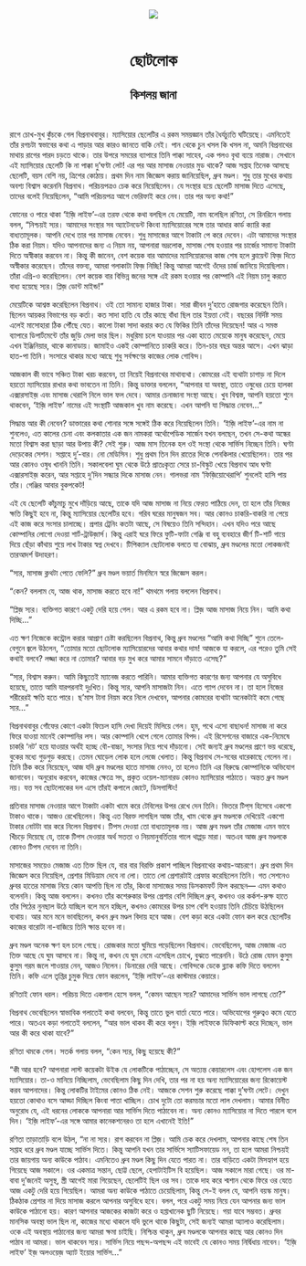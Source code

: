 <div align=center> <img src="../../metadata/images/rabibasariya/ছোটলোক-কিশলয়-জানা.jpg" align="center"></div><br><h1 align=center>ছোটলোক</h1>
<h2 align=center>কিশলয় জানা</h2><br>

রাগে চোখ-মুখ কুঁচকে গেল বিপ্রনাথবাবুর। ম্যাসিয়োর ছেলেটির এ রকম সময়জ্ঞান তাঁর ধৈর্যচ্যুতি ঘটিয়েছে। এমনিতেই তাঁর রগচটা স্বভাবের কথা এ পাড়ার আর কারও জানতে বাকি নেই। পান থেকে চুন খসল কি খসল না, অমনি বিপ্রনাথের মাথায় রাগের পারদ চড়তে থাকে। তার উপরে সময়ের ব্যাপারে তিনি পাক্কা সাহেব, এক পলও বৃথা ব্যয়ে নারাজ। সেখানে এই ম্যাসিয়োর ছেলেটি কি না পাক্কা দু’ঘণ্টা লেট! এর পর আর মাসাজ নেওয়ার মুড থাকে? আজ সপ্তাহ তিনেক আসছে ছেলেটি, বয়স বেশি নয়, ত্রিশের কোঠায়। প্রথম দিন নাম জিজ্ঞেস করায় জানিয়েছিল, ধ্রুব মণ্ডল। শুধু তার মুখের কথায় অবশ্য বিশ্বাস করেননি বিপ্রনাথ। পরিচয়পত্রও চেক করে নিয়েছিলেন। যে সংস্থার হয়ে ছেলেটি মাসাজ দিতে এসেছে, তাদের বলেই নিয়েছিলেন, “আমি পরিচয়পত্র আগে ভেরিফাই করে নেব। তার পর অন্য কথা!”

ফোনের ও পারে থাকা ‘ইজ়ি লাইফ’-এর তরফ থেকে কথা বলছিল যে মেয়েটি, নাম বলেছিল রণিতা, সে রিনরিনে গলায় বলল, “নিশ্চয়ই স্যর। আমাদের সংস্থার সব অ্যাটেনডেন্ট কিংবা ম্যাসিয়োরের সঙ্গে তার আধার কার্ড ক্যারি করা বাধ্যতামূলক। আপনি দেখে তার পর মাসাজ নেবেন। শুধু মাসাজের আগে টাকাটা পে করে দেবেন। এটা আমাদের সংস্থার ঠিক করা নিয়ম। যদিও আপনাদের জন্য এ নিয়ম নয়, আপনারা ভদ্রলোক, মাসাজ শেষ হওয়ার পর চার্জের সামান্য টাকাটা দিতে অস্বীকার করবেন না। কিন্তু কী জানেন, বেশ কয়েক বার আমাদের ম্যাসিয়োরদের কাজ শেষ হলে ক্লায়েন্ট ফিজ় দিতে অস্বীকার করেছেন। তাঁদের বক্তব্য, আমরা গলাকাটা ফিজ় নিচ্ছি! কিন্তু আমরা আগেই ওঁদের চার্জ জানিয়ে দিয়েছিলাম। তাঁরা এগ্রি-ও করেছিলেন। বেশ কয়েক বার বিভিন্ন জনের সঙ্গে এই রকম হওয়ার পর কোম্পানি এই নিয়ম চালু করতে বাধ্য হয়েছে স্যর। প্লিজ় ডোন্ট মাইন্ড!”

মেয়েটিকে আশ্বস্ত করেছিলেন বিপ্রনাথ। ওই তো সামান্য হাজার টাকা। সারা জীবন দু’হাতে রোজগার করেছেন তিনি। ছিলেন আয়কর বিভাগের বড় কর্তা। কত সাদা হাতি যে তাঁর কাছে বাঁধা ছিল তার ইয়ত্তা নেই। বছরের নির্দিষ্ট সময় এলেই মাসোহারা ঠিক পৌঁছে যেত। কালো টাকা সাদা করার কত যে ফিকির তিনি তাঁদের দিয়েছেন! আর এ সমস্ত ব্যাপারে ডিপার্টমেন্টে তাঁর জুড়ি মেলা ভার ছিল। মধুরিমা চলে যাওয়ার পর একা হাতে মেয়েকে মানুষ করেছেন, মেয়ে এখন ইঞ্জিনিয়ার, থাকে কানাডায়। জামাইও একই কোম্পানিতে চাকরি করে। তিন-চার বছর অন্তর আসে। এখন ঝাড়া হাত-পা তিনি। সংসারে থাকার মধ্যে আছে শুধু সর্বক্ষণের কাজের লোক গোবিন্দ।

আজকাল কী ভাবে সঞ্চিত টাকা খরচ করবেন, তা নিয়েই বিপ্রনাথের মাথাব্যথা। কোমরের এই ব্যথাটা চাগাড় না দিলে হয়তো ম্যাসিয়োর রাখার কথা ভাবতেন না তিনি। কিন্তু ডাক্তার বললেন, “আপনার যা অবস্থা, তাতে ওষুধের চেয়ে হালকা এক্সারসাইজ় এবং মাসাজ থেরাপি নিলে ভাল ফল দেবে। আমার চেনাজানা সংস্থা আছে। খুব বিশ্বস্ত, আপনি হয়তো শুনে থাকবেন, ‘ইজ়ি লাইফ’ নামের এই সংস্থাটি আজকাল খুব নাম করেছে। এখন আপনি যা সিদ্ধান্ত নেবেন…”

সিদ্ধান্ত আর কী নেবেন? ডাক্তারের কথা শোনার সঙ্গে সঙ্গেই ঠিক করে নিয়েছিলেন তিনি। ‘ইজ়ি লাইফ’-এর নাম না শুনলেও, এত কালের চেনা এবং কলকাতার এক জন নামকরা অর্থোপেডিক সার্জেন যখন বলছেন, তখন সে-কথা অন্ধের মতো বিশ্বাস করা ছাড়া আর উপায় কী? সেই শুরু। আজ মাস তিনেক হল ওই সংস্থা থেকে সার্ভিস নিচ্ছেন তিনি। ঘণ্টা দেড়েকের সেশন। সপ্তাহে দু’-বার। নো মেডিসিন। শুধু প্রথম তিন দিন রাতের দিকে পেনকিলার খেয়েছিলেন। তার পর আর কোনও ওষুধ খাননি তিনি। সকালবেলা ঘুম থেকে উঠে প্রাতঃকৃত্য সেরে চা-বিস্কুট খেয়ে বিপ্রনাথ আধ ঘণ্টা এক্সারসাইজ় করেন, আর সপ্তাহে দু’দিন সন্ধ্যার দিকে মাসাজ নেন। গালভরা নাম ‘ফিজ়িয়োথেরাপি’ শুনলেই হাসি পায় তাঁর। গেঞ্জির আবার বুকপকেট!

এই যে ছেলেটি কাঁচুমাচু মুখে দাঁড়িয়ে আছে, তাকে যদি আজ মাসাজ না নিয়ে ফেরত পাঠিয়ে দেন, তা হলে তাঁর নিজের ক্ষতি কিছুই হবে না, কিন্তু ম্যাসিয়োর ছেলেটির হবে। গরিব ঘরের মানুষজন সব। আর কোনও চাকরি-বাকরি না পেয়ে এই কাজ করে সংসার চালাচ্ছে। প্রপার ট্রেনিং কতটা আছে, সে বিষয়েও তিনি সন্দিহান। এখন যদিও পরে আছে কোম্পানির লোগো দেওয়া শার্ট-ট্রাউজ়ার্স। কিন্তু এরাই ঘরে ফিরে ফুটি-ফাটা গেঞ্জি বা বহু ব্যবহারে জীর্ণ টি-শার্ট গায়ে দিয়ে ছেঁড়া কাঁথায় শুয়ে লাখ টাকার স্বপ্ন দেখবে। টিপিক্যাল ছোটলোক বলতে যা বোঝায়, ধ্রুব মণ্ডলের মতো লোকজনই তারআদর্শ উদাহরণ।

“স্যর, মাসাজ ক্লথটা পেতে ফেলি?” ধ্রুব মণ্ডল ভয়ার্ত মিনমিনে স্বরে জিজ্ঞেস করল।

“কেন? বললাম যে, আজ থাক, মাসাজ করতে হবে না!” থমথমে গলায় বললেন বিপ্রনাথ।

“প্লিজ় স্যর। ব্যক্তিগত কারণে একটু দেরি হয়ে গেল। আর এ রকম হবে না। প্লিজ় আজ মাসাজ নিয়ে নিন। আমি কথা দিচ্ছি…”

এত ক্ষণ নিজেকে কন্ট্রোল করার আপ্রাণ চেষ্টা করছিলেন বিপ্রনাথ, কিন্তু ধ্রুব মণ্ডলের “আমি কথা দিচ্ছি” শুনে তেলে-বেগুনে জ্বলে উঠলেন, “তোমার মতো ছোটলোক ম্যাসিয়োরদের আবার কথার দাম! আজকে যা করলে, এর পরেও তুমি সেই কথাই বলবে? লজ্জা করে না তোমার? আবার বড় মুখ করে আমার সামনে দাঁড়াতে এসেছ?”

“স্যর, বিশ্বাস করুন। আমি কিছুতেই ম্যানেজ করতে পারিনি। আমার ব্যক্তিগত কারণের জন্য আপনার যে অসুবিধে হয়েছে, তাতে আমি যারপরনাই দুঃখিত। কিন্তু স্যর, আপনি মাসাজটা নিন। এতে গ্যাপ দেবেন না। তা হলে নিজের শরীরেরই ক্ষতি হতে পারে। ছ’মাস টানা নিয়ম করে নিলে দেখবেন, আপনার কোমরের ব্যথাটা অনেকটাই কমে গেছে স্যর…”

বিপ্রনাথবাবুর গোঁফের কোণে একটা ফিচেল হাসি দেখা দিয়েই মিলিয়ে গেল। হুম, পথে এসো বাছাধন! মাসাজ না করে ফিরে যাওয়া মানেই কোম্পানির লস। আর কোম্পানি খেপে গেলে তোমার বিপদ। এই রিসেশনের বাজারে এক-নিমেষে চাকরি ‘নট’ হয়ে যাওয়ার অর্থই হচ্ছে বৌ-বাচ্চা, সংসার নিয়ে পথে দাঁড়ানো। সেই জন্যই ধ্রুব মণ্ডলের প্রাণে ভয় ধরেছে, বুকের মধ্যে গুড়গুড় করছে। তেমন ঘোড়েল লোক হলে লেজে খেলাত। কিন্তু বিপ্রনাথ সে-সবের ধারেকাছে গেলেন না। তিনি ঠিক করে নিয়েছেন, আজ যদি ধ্রুব মণ্ডলের হাতে মাসাজ নেনও, তা হলেও তিনি এর বিরুদ্ধে কোম্পানিকে অভিযোগ জানাবেন। অনুরোধ করবেন, কাজের ক্ষেত্রে সৎ, প্রকৃত ওয়েল-ম্যানারড কোনও ম্যাসিয়োর পাঠাতে। অন্তত ধ্রুব মণ্ডল নয়। যত্ত সব ছোটলোকের দল এসে তাঁরই কপালে জোটে, ডিসগাস্টিং!

প্রতিবার মাসাজ নেওয়ার আগে টাকাটা একটা খামে করে টেবিলের উপর রেখে দেন তিনি। ভিতরে টিপ্‌স হিসেবে একশো টাকাও থাকে। আজও রেখেছিলেন। কিন্তু এত বিরক্ত লাগছিল আজ তাঁর, খাম থেকে ধ্রুব মণ্ডলকে দেখিয়েই একশো টাকার নোটটা বার করে নিলেন বিপ্রনাথ। টিপস দেওয়া তো বাধ্যতামূলক নয়। আজ ধ্রুব মণ্ডল তাঁর মেজাজ এমন ভাবে খিঁচড়ে দিয়েছে যে, তাকে টিপস দেওয়ার অর্থ সততা ও নিয়মানুবর্তিতার গালে থাপ্পড় মারা। অতএব আজ ধ্রুব মণ্ডলকে কোনও টিপস দেবেন না তিনি।

মাসাজের সময়েও মেজাজ এত তিক্ত ছিল যে, বার বার বিরক্তি প্রকাশ পাচ্ছিল বিপ্রনাথের কথায়-আচরণে। ধ্রুব প্রথম দিন জিজ্ঞেস করে নিয়েছিল, প্রেশার মিডিয়াম দেবে না লো। তাতে লো প্রেশারটাই প্রেফার করেছিলেন তিনি। গত সেশনেও ধ্রুবর হাতের মাসাজ নিয়ে কোন আপত্তি ছিল না তাঁর, কিংবা মাসাজের সময় ডিসকমফর্ট ফিল করছেন— এমন কথাও বলেননি। কিন্তু আজ বললেন। কখনও তাঁর কশেরুকার উপর প্রেশার বেশি দিচ্ছিল ধ্রুব, কখনও ওর কর্কশ-রুক্ষ হাতে তাঁর পিঠের নুনছাল উঠে যাচ্ছিল বলে মনে হচ্ছিল, কখনও কোমরের উপর চাপ বেশি হওয়ায় তিনি চেঁচিয়ে উঠছিলেন ব্যথায়। আর মনে মনে ভাবছিলেন, কখন ধ্রুব মণ্ডল বিদায় হবে আজ। বেশ কড়া করে একটা ফোন কল করে ছেলেটির কাজের বারোটা না-বাজিয়ে তিনি ক্ষান্ত হবেন না।

ধ্রুব মণ্ডল অনেক ক্ষণ হল চলে গেছে। রোজকার মতো ঘুমিয়ে পড়েছিলেন বিপ্রনাথ। ভেবেছিলেন, আজ মেজাজ এত তিক্ত আছে যে ঘুম আসবে না। কিন্তু না, কখন যে ঘুম নেমে এসেছিল চোখে, বুঝতে পারেননি। উঠে রোজ যেমন কুসুম কুসুম গরম জলে শাওয়ার নেন, আজও নিলেন। ডিনারের দেরি আছে। গোবিন্দকে ডেকে ব্ল্যাক কফি দিতে বললেন তিনি। কফি এলে তৃপ্তির চুমুক দিয়ে ফোন করলেন, ‘ইজ়ি লাইফ’-এর কাস্টমার কেয়ারে।

রণিতাই ফোন ধরল। পরিচয় দিতে একগাল হেসে বলল, “কেমন আছেন স্যর? আমাদের সার্ভিস ভাল লাগছে তো?”

বিপ্রনাথ ভেবেছিলেন স্বাভাবিক গলাতেই কথা বলবেন, কিন্তু তাতে ভুল বার্তা যেতে পারে। অভিযোগের গুরুত্বও কমে যেতে পারে। অতএব কড়া গলাতেই বললেন, “আর ভাল থাকব কী করে বলুন। ইজ়ি লাইফকে ডিফিকাল্ট করে দিচ্ছেন, ভাল আর কী করে থাকা যাবে?”

রণিতা থমকে গেল। সতর্ক গলায় বলল, “কেন স্যর, কিছু হয়েছে কী?”

“কী আর হবে? আপনারা লাস্ট কয়েকটা উইক যে লোকটিকে পাঠাচ্ছেন, সে অত্যন্ত কেয়ারলেস এবং হোপলেস এক জন ম্যাসিয়োর। তা-ও মানিয়ে নিচ্ছিলাম, ভেবেছিলাম কিছু দিন দেখি, তার পর না হয় অন্য ম্যাসিয়োরের জন্য রিকোয়েস্ট করব আপনাদের। কিন্তু লোকটির টাইমের কোনও ঠিক নেই। আজকে সেশন শুরু করেছে পাক্কা দু’ঘণ্টা লেটে। দেখুন হয়তো কোথাও বসে আড্ডা দিচ্ছিল কিংবা পাতা খাচ্ছিল। চোখ দুটো তো করমচার মতো লাল দেখলাম। আমার বিনীত অনুরোধ যে, এই ধরনের লোককে আপনারা আর সার্ভিস দিতে পাঠাবেন না। অন্য কোনও ম্যাসিয়োর না দিতে পারলে বলে দিন। ‘ইজ়ি লাইফ’-এর সঙ্গে আমার কানেকশনেরও তা হলে এখানেই ইতি!”

রণিতা তাড়াতাড়ি বলে উঠল, “না না স্যর। রাগ করবেন না প্লিজ়। আমি চেক করে দেখলাম, আপনার কাছে শেষ তিন সপ্তাহ ধরে ধ্রুব মণ্ডল যাচ্ছে সার্ভিস দিতে। কিন্তু আপনি যখন তার সার্ভিসে স্যাটিসফায়েড নন, তা হলে আমরা নিশ্চয়ই তার জায়গায় অন্য কাউকে পাঠাব। এমনিতেও ধ্রুব মণ্ডল কিছু দিন যেতে পারত না। তার বাড়িতে একটা মিসহ্যাপ হয়ে গিয়েছে আজ সকালে। ওর একমাত্র সন্তান, ছোট্ট ছেলে, হেপাটাইটিস বি হয়েছিল। আজ সকালে মারা গেছে। ওর মা-বাবা দু’জনেই অসুস্থ, স্ত্রী আগেই মারা গিয়েছেন, ছেলেটিই ছিল ওর সব। তাকে দাহ করে শ্মশান থেকে ফিরে ওর যেতে আজ একটু দেরি হয়ে গিয়েছিল। আমরা অন্য কাউকে পাঠাতে চেয়েছিলাম, কিন্তু সে-ই বলল যে, আপনি বয়স্ক মানুষ। ঠিকঠাক প্রেশার না দিয়ে মাসাজ করলে আপনার অসুবিধে হবে। বলল, পরে একটু সময় নিয়ে যেন আপনার জন্য ভাল কাউকে পাঠানো হয়। কারণ আপনার আজকের কাজটা করে ও হপ্তাখানেক ছুটি নিয়েছে। গয়া যাবে সম্ভবত। ধ্রুবর মানসিক অবস্থা ভাল ছিল না, কাজের মধ্যে থাকলে যদি ভুলে থাকে কিছুটা, সেই জন্যই আমরা অ্যালাও করেছিলাম। ওকে এই অবস্থায় পাঠানোর জন্য আমরা ক্ষমা চাইছি। নিশ্চিন্ত থাকুন, ধ্রুব মণ্ডলকে আপনার কাছে আর কোনও দিন পাঠাব না আমরা। ভাল থাকবেন স্যর। সার্ভিস নিয়ে পছন্দ-অপছন্দ এই ভাবেই যে কোনও সময় নির্দ্বিধায় নাবেন। ‘ইজ়ি লাইফ’ ইজ় অলওয়েজ় অ্যাট ইয়োর সার্ভিস...”

